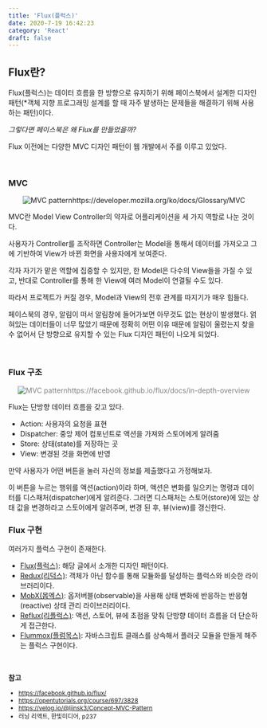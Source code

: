 ```yaml
---
title: 'Flux(플럭스)'
date: 2020-7-19 16:42:23
category: 'React'
draft: false
---
```


## Flux란?

Flux(플럭스)는 데이터 흐름을 한 방향으로 유지하기 위해 페이스북에서 설계한 디자인 패턴<span style="font-size: 14px">(\*객체 지향 프로그래밍 설계를 할 때 자주 발생하는 문제들을 해결하기 위해 사용하는 패턴)</span>이다.

_그렇다면 페이스북은 왜 Flux를 만들었을까?_

Flux 이전에는 다양한 MVC 디자인 패턴이 웹 개발에서 주를 이루고 있었다.

<br />

### MVC

<p style="text-align: center;font-size: 14px"><img src="https://mdn.mozillademos.org/files/16042/model-view-controller-light-blue.png" alt="MVC pattern"/>https://developer.mozilla.org/ko/docs/Glossary/MVC</p>

MVC란 Model View Controller의 약자로 어플리케이션을 세 가지 역할로 나눈 것이다.

사용자가 Controller를 조작하면 Controller는 Model을 통해서 데이터를 가져오고 그에 기반하여 View가 바뀐 화면을 사용자에게 보여준다.

각자 자기가 맡은 역할에 집중할 수 있지만, 한 Model은 다수의 View들을 가질 수 있고, 반대로 Controller를 통해 한 View에 여러 Model이 연결될 수도 있다.

따라서 프로젝트가 커질 경우, Model과 View의 전후 관계를 따지기가 매우 힘들다.

페이스북의 경우, 알림이 떠서 알림창에 들어가보면 아무것도 없는 현상이 발생했다. 얽혀있는 데이터들이 너무 많았기 때문에 정확히 어떤 이유 때문에 알림이 울렸는지 찾을 수 없어서 단 방향으로 유지할 수 있는 Flux 디자인 패턴이 나오게 되었다.

<br />

### Flux 구조

<p style="text-align: center;font-size: 14px; color: gray"><img src="https://facebook.github.io/flux/img/overview/flux-simple-f8-diagram-with-client-action-1300w.png" alt="MVC pattern"/>https://facebook.github.io/flux/docs/in-depth-overview</p>

Flux는 단방향 데이터 흐름을 갖고 있다.

- Action: 사용자의 요청을 표현
- Dispatcher: 중앙 제어 컴포넌트로 액션을 가져와 스토어에게 알려줌
- Store: 상태(state)를 저장하는 곳
- View: 변경된 것을 화면에 반영

만약 사용자가 어떤 버튼을 눌러 자신의 정보를 제출했다고 가정해보자.

이 버튼을 누르는 행위를 액션(action)이라 하며, 액션은 변화를 일으키는 명령과 데이터를 디스패처(dispatcher)에게 알려준다. 그러면 디스패처는 스토어(store)에 있는 상태 값을 변경하라고 스토어에게 알려주며, 변경 된 후, 뷰(view)를 갱신한다.

### Flux 구현

여러가지 플럭스 구현이 존재한다.

- [Flux(플럭스)](https://github.com/facebook/flux): 해당 글에서 소개한 디자인 패턴이다.
- [Redux(리덕스)](https://redux.js.org/): 객체가 아닌 함수를 통해 모듈화를 달성하는 플럭스와 비슷한 라이브러리이다.
- [MobX(몹엑스)](https://mobx.js.org/README.html): 옵저버블(observable)을 사용해 상태 변화에 반응하는 반응형(reactive) 상태 관리 라이브러리이다.
- [Reflux(리플럭스)](https://github.com/reflux/refluxjs): 액션, 스토어, 뷰에 초점을 맞춰 단방향 데이터 흐름을 더 단순하게 접근한다.
- [Flummox(플럼목스)](https://github.com/acdlite/flummox): 자바스크립트 클래스를 상속해서 플러긋 모듈을 만들게 해주는 플럭스 구현이다.

<br />

**참고**

<div style="font-size: 12px;">

- https://facebook.github.io/flux/
- https://opentutorials.org/course/697/3828
- https://velog.io/@ljinsk3/Concept-MVC-Pattern
- 러닝 리액트, 한빛미디어, p237

</div>
